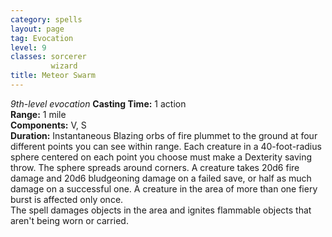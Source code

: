 ```yaml
---
category: spells
layout: page
tag: Evocation
level: 9
classes: sorcerer
         wizard
title: Meteor Swarm 
---
```

_9th-level evocation_ 
**Casting Time:** 1 action    
**Range:** 1 mile    
**Components:** V, S    
**Duration:** Instantaneous 
Blazing orbs of fire plummet to the ground at four different points you can see within range. Each creature in a 40-foot-radius sphere centered on each point you choose must make a Dexterity saving throw. The sphere spreads around corners. A creature takes 20d6 fire damage and 20d6 bludgeoning damage on a failed save, or half as much damage on a successful one. A creature in the area of more than one fiery burst is affected only once.    
The spell damages objects in the area and ignites flammable objects that aren't being worn or carried. 
